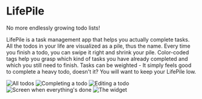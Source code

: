 # LifePile

No more endlessly growing todo lists!

LifePile is a task management app that helps you actually complete tasks. All the todos in your life are visualized as a pile, thus the name. Every time you finish a todo, you can swipe it right and shrink your pile. Color-coded tags help you grasp which kind of tasks you have already completed and which you still need to finish. Tasks can be weighted - It simply feels good to complete a heavy todo, doesn't it? You will want to keep your LifePile low.

![All todos](Docs/img/all_todos.png)
![Completing a todo](Docs/img/completing.png)
![Editing a todo](Docs/img/todoform.png)
![Screen when everything's done](Docs/img/well_done.png)
![The widget](Docs/img/widget.png)
